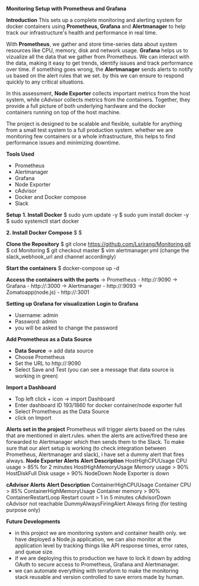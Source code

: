 **Monitoring Setup with Prometheus and Grafana**

**Introduction**
This sets up a complete monitoring and alerting system for docker containers using **Prometheus, Grafana** and **Alertmanager** to help track our infrastructure's health and performance in real time.

With **Prometheus**, we gather and store time-series data about system resources like CPU, memory, disk and network usage. **Grafana** helps us to vizualize all the data that we gather from Prometheus. We can interact with the data, making it easy to get trends, identify issues and track performance over time. if something goes wrong, the **Alertmanager** sends alerts to notify us based on the alert rules that we set. by this we can ensure to respond quickly to any critical situations.

In this assessment, **Node Exporter** collects important metrics from the host system, while cAdvisor collects metrics from the containers. Together, they provide a full picture of both underlying hardware and the docker containers running on top of the host machine.

The project is designed to be scalable and flexible, suitable for anything from a small test system to a full production system. whether we are monitoring few containers or a whole infrastructure, this helps to find performance issues and minimizing downtime. 

**Tools Used**
- Prometheus
- Alertmanager
- Grafana
- Node Exporter
- cAdvisor
- Docker and Docker compose
- Slack

**Setup**
**1. Install Docker**
$ sudo yum update -y
$ sudo yum install docker -y
$ sudo systemctl start docker

**2. Install Docker Compose**
$
$

**Clone the Repository**
$ git clone https://github.com/Lsrirang/Monitoring.git
$ cd Monitoring
$ git checkout master
$ vim alertmanager.yml (change the slack_webhook_url and channel accordingly)

**Start the containers**
$ docker-compose up -d

**Access the containers with the ports**
-> Prometheus - http://<public-ip-addr>:9090
-> Grafana - http://<public-ip-addr>:3000
-> Alertmanager - http://<public-ip-addr>:9093
-> Zomatoapp(node.js) - http://<public-ip-addr>:3001

**Setting up Grafana for visualization**
**Login to Grafana**
- Username: admin
- Password: admin
- you will be asked to change the password

**Add Prometheus as a Data Source**
- **Data Source** -> add data source
- Choose Prometheus
- Set the URL to http://<public-ip-addr>:9090
- Select Save and Test (you can see a message that data source is working in green)

**Import a Dashboard**
- Top left click + icon -> import Dashboard
- Enter dashboard ID 193/1860 for docker container/node exporter full
- Select Prometheus as the Data Source
- click on Import

**Alerts set in the project**
Prometheus will trigger alerts based on the rules that are mentioned in alert.rules. when the alerts are active/fired these are forwarded to Alertmanager which then sends them to the Slack. To make sure that our alert setup is working (to check integration between Prometheus, Alertmanager and slack), i have set a dummy alert that fires always.
**Node Exporter Alerts**
**Alert	                       Description**
HostHighCPUUsage	           CPU usage > 85% for 2 minutes
HostHighMemoryUsage	         Memory usage > 90%
HostDiskFull	               Disk usage > 90%
NodeDown	                   Node Exporter is down

**cAdvisor Alerts**
**Alert	                       Description**
ContainerHighCPUUsage	       Container CPU > 85%
ContainerHighMemoryUsage	   Container memory > 90%
ContainerRestartLoop	       Restart count > 1 in 5 minutes
cAdvisorDown	               cAdvisor not reachable
DummyAlwaysFiringAlert	     Always firing (for testing purpose only)

**Future Developments**
- in this project we are monitoring system and container health only. we have deployed a Node.js application, we can also monitor at the application level by tracking things like API response times, error rates, and queue size.
- if we are deploying this to production we have to lock it down by adding OAuth to secure access to Prometheus, Grafana and Alertmanager.
- we can automate everything with terraform to make the monitoring stack reusable and version controlled to save errors made by human.










